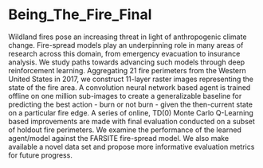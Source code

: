 # Being_The_Fire_Final

Wildland fires pose an increasing threat in light of anthropogenic climate change. Fire-spread models play an underpinning role in many areas of research across this domain, from emergency evacuation to insurance analysis. We study paths towards advancing such models through deep reinforcement learning. Aggregating 21 fire perimeters from the Western United States in 2017, we construct 11-layer raster images representing the state of the fire area. A convolution neural network based agent is trained offline on one million sub-images to create a generalizable baseline for predicting the best action - burn or not burn - given the then-current state on a particular fire edge. A series of online, TD(0) Monte Carlo Q-Learning based improvements are made with final evaluation conducted on a subset of holdout fire perimeters. We examine the performance of the learned agent/model against the FARSITE fire-spread model.  We also make available a novel data set and propose more informative evaluation metrics for future progress.
